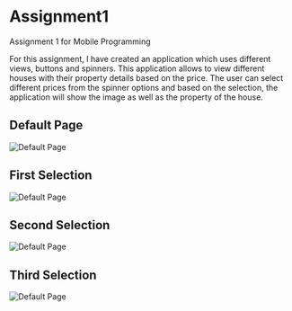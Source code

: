 # Assignment1
Assignment 1 for Mobile Programming

For this assignment, I have created an application which uses different views, buttons and spinners. This application allows to view different houses with their property details based on the price. The user can select different prices from the spinner options and based on the selection, the application will show the image as well as the property of the house.

## Default Page
![Default Page](./output_figures/a1_landing_page.png)

## First Selection
![Default Page](./output_figures/a1_spinner1.png)

## Second Selection
![Default Page](./output_figures/a1_spinner2.png)

## Third Selection
![Default Page](./output_figures/a1_spinner3.png)